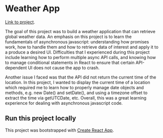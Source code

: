 # Weather App

[Link to project](https://s92xiong.github.io/weather-app/).

The goal of this project was to build a weather application that can retrieve global weather data. An emphasis on this project is to learn the fundamentals of asynchronous javascript: understanding how promises work, how to handle them and how to retrieve data of interest and apply it to a produce a desired UI. Difficulties that I experienced during this project include learning how to perform multiple async API calls, and knowing how to manage conditional statements in React to ensure that certain API-dependent UI does not cause the app to crash.

Another issue I faced was that the API did not return the current time of the location. In this project, I wanted to display the current time of a location which required me to learn how to properly manage date objects and methods, e.g. new Date() and setDate(), and using a timezone offset to extract the time via getUTCDate, etc. Overall, this was a great learning experience for dealing with asynchronous javascript code.

## Run this project locally

This project was bootstrapped with [Create React App](https://github.com/facebook/create-react-app).